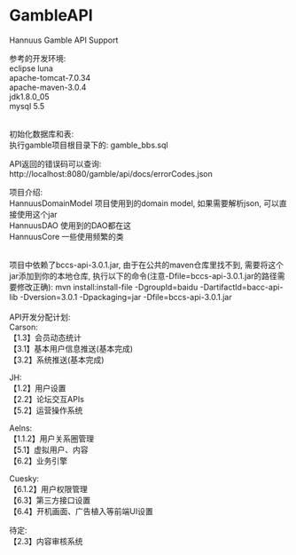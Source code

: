 # GambleAPI
Hannuus Gamble API Support

参考的开发环境:</br>
eclipse luna</br>
apache-tomcat-7.0.34</br>
apache-maven-3.0.4</br>
jdk1.8.0_05</br>
mysql 5.5</br>
</br>

初始化数据库和表: </br>
	执行gamble项目根目录下的: gamble_bbs.sql</br>

API返回的错误码可以查询:</br>
	http://localhost:8080/gamble/api/docs/errorCodes.json</br>


项目介绍:</br>
	HannuusDomainModel  项目使用到的domain model, 如果需要解析json, 可以直接使用这个jar</br>
	HannuusDAO 使用到的DAO都在这</br>
	HannuusCore 一些使用频繁的类</br>

<br>
项目中依赖了bccs-api-3.0.1.jar, 由于在公共的maven仓库里找不到, 需要将这个jar添加到你的本地仓库, 执行以下的命令(注意-Dfile=bccs-api-3.0.1.jar的路径需要修改正确):
mvn install:install-file -DgroupId=baidu -DartifactId=bacc-api-lib -Dversion=3.0.1 -Dpackaging=jar -Dfile=bccs-api-3.0.1.jar
<br>
</br>
API开发分配计划:</br>
Carson: </br>
【1.3】会员动态统计</br>
【3.1】基本用户信息推送(基本完成)</br>
【3.2】系统推送(基本完成)</br>

JH:</br>
 【1.2】用户设置</br>
 【2.2】论坛交互APIs</br>
 【5.2】运营操作系统</br>
 
Aelns:</br>
【1.1.2】用户关系圈管理</br>
【5.1】虚拟用户、内容</br>
【6.2】业务引擎 </br>

Cuesky: </br>
 【6.1.2】用户权限管理</br>
 【6.3】第三方接口设置</br>
 【6.4】开机画面、广告植入等前端UI设置</br>

待定: </br>
【2.3】内容审核系统</br>
